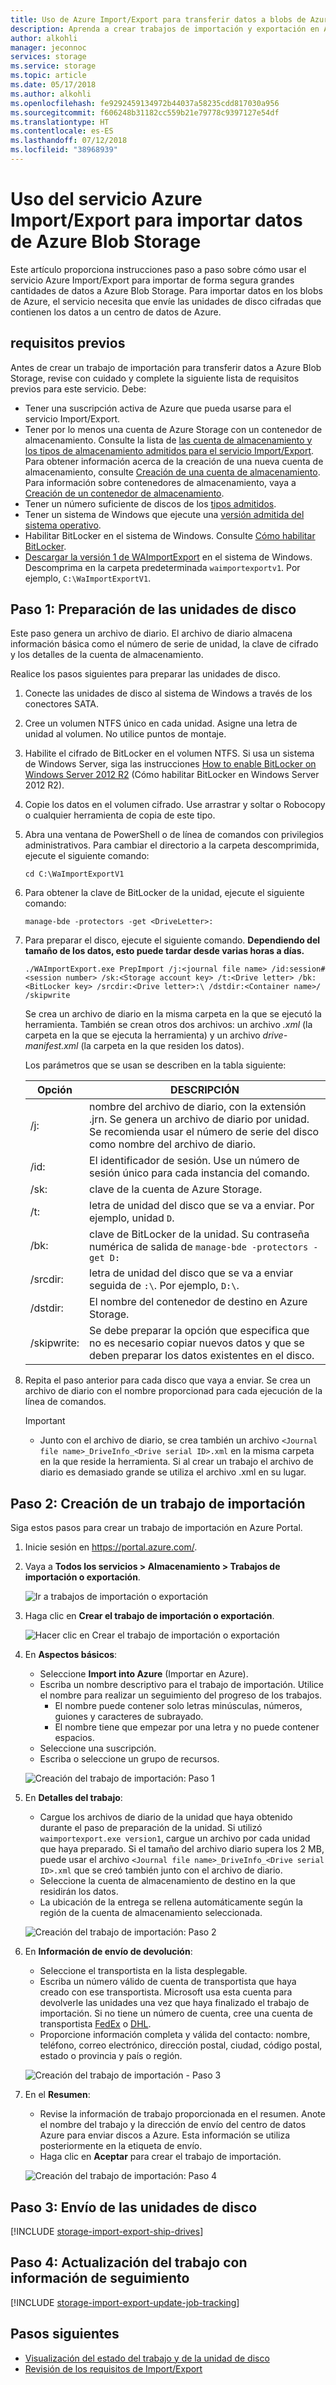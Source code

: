 ```yaml
---
title: Uso de Azure Import/Export para transferir datos a blobs de Azure | Microsoft Docs
description: Aprenda a crear trabajos de importación y exportación en Azure Portal para transferir datos a los blobs de Azure y recibirlos de estos.
author: alkohli
manager: jeconnoc
services: storage
ms.service: storage
ms.topic: article
ms.date: 05/17/2018
ms.author: alkohli
ms.openlocfilehash: fe9292459134972b44037a58235cdd817030a956
ms.sourcegitcommit: f606248b31182cc559b21e79778c9397127e54df
ms.translationtype: HT
ms.contentlocale: es-ES
ms.lasthandoff: 07/12/2018
ms.locfileid: "38968939"
---
```

# <a name="use-the-azure-importexport-service-to-import-data-to-azure-blob-storage"></a>Uso del servicio Azure Import/Export para importar datos de Azure Blob Storage

Este artículo proporciona instrucciones paso a paso sobre cómo usar el servicio Azure Import/Export para importar de forma segura grandes cantidades de datos a Azure Blob Storage. Para importar datos en los blobs de Azure, el servicio necesita que envíe las unidades de disco cifradas que contienen los datos a un centro de datos de Azure.  

## <a name="prerequisites"></a>requisitos previos

Antes de crear un trabajo de importación para transferir datos a Azure Blob Storage, revise con cuidado y complete la siguiente lista de requisitos previos para este servicio. Debe:

- Tener una suscripción activa de Azure que pueda usarse para el servicio Import/Export.
- Tener por lo menos una cuenta de Azure Storage con un contenedor de almacenamiento. Consulte la lista de [las cuenta de almacenamiento y los tipos de almacenamiento admitidos para el servicio Import/Export](storage-import-export-requirements.md). Para obtener información acerca de la creación de una nueva cuenta de almacenamiento, consulte [Creación de una cuenta de almacenamiento](storage-create-storage-account.md#create-a-storage-account). Para información sobre contenedores de almacenamiento, vaya a [Creación de un contenedor de almacenamiento](../blobs/storage-quickstart-blobs-portal.md#create-a-container).
- Tener un número suficiente de discos de los [tipos admitidos](storage-import-export-requirements.md#supported-disks). 
- Tener un sistema de Windows que ejecute una [versión admitida del sistema operativo](storage-import-export-requirements.md#supported-operating-systems). 
- Habilitar BitLocker en el sistema de Windows. Consulte [Cómo habilitar BitLocker](http://thesolving.com/storage/how-to-enable-bitlocker-on-windows-server-2012-r2/).
- [Descargar la versión 1 de WAImportExport](https://www.microsoft.com/en-us/download/details.aspx?id=42659) en el sistema de Windows. Descomprima en la carpeta predeterminada `waimportexportv1`. Por ejemplo, `C:\WaImportExportV1`.


## <a name="step-1-prepare-the-drives"></a>Paso 1: Preparación de las unidades de disco

Este paso genera un archivo de diario. El archivo de diario almacena información básica como el número de serie de unidad, la clave de cifrado y los detalles de la cuenta de almacenamiento. 

Realice los pasos siguientes para preparar las unidades de disco.

1.  Conecte las unidades de disco al sistema de Windows a través de los conectores SATA.
1.  Cree un volumen NTFS único en cada unidad. Asigne una letra de unidad al volumen. No utilice puntos de montaje.
2.  Habilite el cifrado de BitLocker en el volumen NTFS. Si usa un sistema de Windows Server, siga las instrucciones [How to enable BitLocker on Windows Server 2012 R2](http://thesolving.com/storage/how-to-enable-bitlocker-on-windows-server-2012-r2/) (Cómo habilitar BitLocker en Windows Server 2012 R2).
3.  Copie los datos en el volumen cifrado. Use arrastrar y soltar o Robocopy o cualquier herramienta de copia de este tipo.
4.  Abra una ventana de PowerShell o de línea de comandos con privilegios administrativos. Para cambiar el directorio a la carpeta descomprimida, ejecute el siguiente comando:
    
    `cd C:\WaImportExportV1`
5.  Para obtener la clave de BitLocker de la unidad, ejecute el siguiente comando:
    
    ` manage-bde -protectors -get <DriveLetter>: `
6.  Para preparar el disco, ejecute el siguiente comando. **Dependiendo del tamaño de los datos, esto puede tardar desde varias horas a días.** 

    ```
    ./WAImportExport.exe PrepImport /j:<journal file name> /id:session#<session number> /sk:<Storage account key> /t:<Drive letter> /bk:<BitLocker key> /srcdir:<Drive letter>:\ /dstdir:<Container name>/ /skipwrite 
    ```
    Se crea un archivo de diario en la misma carpeta en la que se ejecutó la herramienta. También se crean otros dos archivos: un archivo *.xml* (la carpeta en la que se ejecuta la herramienta) y un archivo *drive-manifest.xml* (la carpeta en la que residen los datos).
    
    Los parámetros que se usan se describen en la tabla siguiente:

    |Opción  |DESCRIPCIÓN  |
    |---------|---------|
    |/j:     |nombre del archivo de diario, con la extensión .jrn. Se genera un archivo de diario por unidad. Se recomienda usar el número de serie del disco como nombre del archivo de diario.         |
    |/id:     |El identificador de sesión. Use un número de sesión único para cada instancia del comando.      |
    |/sk:     |clave de la cuenta de Azure Storage.         |
    |/t:     |letra de unidad del disco que se va a enviar. Por ejemplo, unidad `D`.         |
    |/bk:     |clave de BitLocker de la unidad. Su contraseña numérica de salida de ` manage-bde -protectors -get D: `      |
    |/srcdir:     |letra de unidad del disco que se va a enviar seguida de `:\`. Por ejemplo, `D:\`.         |
    |/dstdir:     |El nombre del contenedor de destino en Azure Storage.         |
    |/skipwrite:     |Se debe preparar la opción que especifica que no es necesario copiar nuevos datos y que se deben preparar los datos existentes en el disco.          |
7. Repita el paso anterior para cada disco que vaya a enviar. Se crea un archivo de diario con el nombre proporcionad para cada ejecución de la línea de comandos.
    
    > [!IMPORTANT]
    > - Junto con el archivo de diario, se crea también un archivo `<Journal file name>_DriveInfo_<Drive serial ID>.xml` en la misma carpeta en la que reside la herramienta. Si al crear un trabajo el archivo de diario es demasiado grande se utiliza el archivo .xml en su lugar. 

## <a name="step-2-create-an-import-job"></a>Paso 2: Creación de un trabajo de importación

Siga estos pasos para crear un trabajo de importación en Azure Portal.

1. Inicie sesión en https://portal.azure.com/.
2. Vaya a **Todos los servicios > Almacenamiento > Trabajos de importación o exportación**. 
    
    ![Ir a trabajos de importación o exportación](./media/storage-import-export-data-to-blobs/import-to-blob1.png)

3. Haga clic en **Crear el trabajo de importación o exportación**.

    ![Hacer clic en Crear el trabajo de importación o exportación](./media/storage-import-export-data-to-blobs/import-to-blob2.png)

4. En **Aspectos básicos**:

    - Seleccione **Import into Azure** (Importar en Azure).
    - Escriba un nombre descriptivo para el trabajo de importación. Utilice el nombre para realizar un seguimiento del progreso de los trabajos.
        - El nombre puede contener solo letras minúsculas, números, guiones y caracteres de subrayado.
        - El nombre tiene que empezar por una letra y no puede contener espacios.
    - Seleccione una suscripción.
    - Escriba o seleccione un grupo de recursos.  

    ![Creación del trabajo de importación: Paso 1](./media/storage-import-export-data-to-blobs/import-to-blob3.png)

3. En **Detalles del trabajo**:

    - Cargue los archivos de diario de la unidad que haya obtenido durante el paso de preparación de la unidad. Si utilizó `waimportexport.exe version1`, cargue un archivo por cada unidad que haya preparado. Si el tamaño del archivo diario supera los 2 MB, puede usar el archivo `<Journal file name>_DriveInfo_<Drive serial ID>.xml` que se creó también junto con el archivo de diario. 
    - Seleccione la cuenta de almacenamiento de destino en la que residirán los datos. 
    - La ubicación de la entrega se rellena automáticamente según la región de la cuenta de almacenamiento seleccionada.
   
   ![Creación del trabajo de importación: Paso 2](./media/storage-import-export-data-to-blobs/import-to-blob4.png)

4. En **Información de envío de devolución**:

    - Seleccione el transportista en la lista desplegable.
    - Escriba un número válido de cuenta de transportista que haya creado con ese transportista. Microsoft usa esta cuenta para devolverle las unidades una vez que haya finalizado el trabajo de importación. Si no tiene un número de cuenta, cree una cuenta de transportista [FedEx](http://www.fedex.com/us/oadr/) o [DHL](http://www.dhl.com/).
    - Proporcione información completa y válida del contacto: nombre, teléfono, correo electrónico, dirección postal, ciudad, código postal, estado o provincia y país o región.

    ![Creación del trabajo de importación - Paso 3](./media/storage-import-export-data-to-blobs/import-to-blob5.png)
   
5. En el **Resumen**:

    - Revise la información de trabajo proporcionada en el resumen. Anote el nombre del trabajo y la dirección de envío del centro de datos Azure para enviar discos a Azure. Esta información se utiliza posteriormente en la etiqueta de envío.
    - Haga clic en **Aceptar** para crear el trabajo de importación.

    ![Creación del trabajo de importación: Paso 4](./media/storage-import-export-data-to-blobs/import-to-blob4.png)

## <a name="step-3-ship-the-drives"></a>Paso 3: Envío de las unidades de disco 

[!INCLUDE [storage-import-export-ship-drives](../../../includes/storage-import-export-ship-drives.md)]


## <a name="step-4-update-the-job-with-tracking-information"></a>Paso 4: Actualización del trabajo con información de seguimiento

[!INCLUDE [storage-import-export-update-job-tracking](../../../includes/storage-import-export-update-job-tracking.md)]


## <a name="next-steps"></a>Pasos siguientes

* [Visualización del estado del trabajo y de la unidad de disco](storage-import-export-view-drive-status.md)
* [Revisión de los requisitos de Import/Export](storage-import-export-requirements.md)


